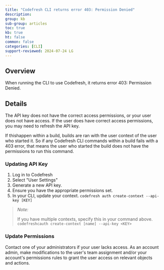 ```yaml
---
title: "Codefresh CLI returns error 403: Permission Denied"
description: 
group: kb
sub-group: articles
toc: true
kb: true
ht: false
common: false
categories: [CLI]
support-reviewed: 2024-07-24 LG
---
```


## Overview

When running the CLI to use Codefresh, it returns error 403: Permission Denied.

## Details

The API key does not have the correct access permissions, or your user does not have access. If the user does have correct access permissions, you may need to refresh the API key.

If thishappen within a build, builds are ran with the user context of the user who started it. So if any Codefresh CLI commands within a build fails with a 403 error, that means the user who started the build does not have the permissions to run this command.

### Updating API Key

1. Log in to Codefresh
2. Select "User Settings"
3. Generate a new API key.
4. Ensure you have the appropriate permissions set.
5. In your CLI, update your context. `codefresh auth create-context --api-key [KEY]`

>_Note:_
>
>If you have multiple contexts, specify this in your command above. `codefreshcauth create-context [name] --api-key <KEY>`

### Update Permissions

Contact one of your administrators if your user lacks access. As an account admin, make modifications to the user's team assignment and/or your account's permissions rules to grant the user access on relevant objects and actions.
